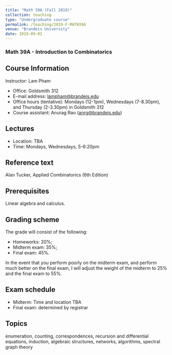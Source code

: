 ```yaml
---
title: "Math 39A (Fall 2019)"
collection: teaching
type: "Undergraduate course"
permalink: /teaching/2019-F-MATH39A
venue: "Brandeis University"
date: 2019-09-01
---
```


### Math 39A - Introduction to Combinatorics

## Course Information

Instructor: Lam Pham
* Office: Goldsmith 312
* E-mail address: lampham@brandeis.edu
* Office hours (tentative): Mondays (12-1pm), Wednesdays (7-8.30pm), and Thursday (2-3.30pm) in Goldsmith 312
* Course assistant: Anurag Rao (anrg@brandeis.edu)

## Lectures

* Location: TBA
* Time: Mondays, Wednesdays, 5-6:20pm

## Reference text

Alan Tucker, Applied Combinatorics (6th Edition)

## Prerequisites
Linear algebra and calculus.

## Grading scheme

The grade will consist of the following:
* Homeworks: 20%;
* Midterm exam: 35%;
* Final exam: 45%.

In the event that you perform poorly on the midterm exam, and perform much better on the final exam,
I will adjust the weight of the midterm to 25% and the final exam to 55%.

## Exam schedule

* Midterm: Time and location TBA
* Final exam: determined by registrar

## Topics
enumeration, counting, correspondences, recursion and differential equations, induction,
algebraic structures, networks, algorithms, spectral graph theory
